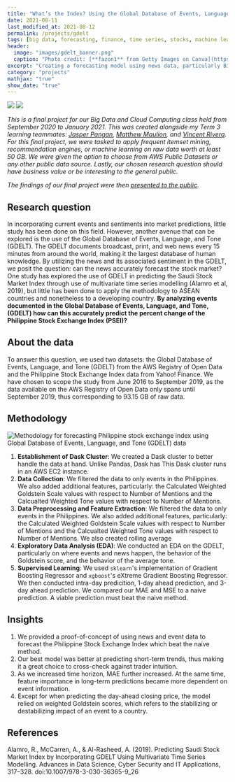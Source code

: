 ```yaml
---
title: "What’s the Index? Using the Global Database of Events, Language, and Tone (GDELT) in predicting the Philippine Stock Exchange Index (PSEi)"
date: 2021-08-11
last_modified_at: 2021-08-12
permalink: /projects/gdelt
tags: [big data, forecasting, finance, time series, stocks, machine learning, gradient boosting machine, exploratory data analysis, GDELT]
header:
  image: "images/gdelt_banner.png"
  caption: "Photo credit: [**fazon1** from Getty Images on Canva](https://depositphotos.com/portfolio-1028388.html?content=photo)"
excerpt: "Creating a forecasting model using news data, particularly Big Data."
category: "projects"
mathjax: "true"
show_date: "true"
---
```


[![](https://img.shields.io/badge/Github-View_HTML-181717?logo=github)](https://github.com/nkespiritu/bdcc-fp/blob/af618d96c7a9f6d1e0769175722ea11ba7b95350/T3_LT4_BDCC_FP.html) [![](https://img.shields.io/badge/Google_Drive-View_Slides-4285F4?logo=googledrive)](https://drive.google.com/file/d/1KjSSzre5-w7Ijm9NOCGRe--EGCQquGY8/view?usp=sharing)

*This is a final project for our Big Data and Cloud Computing class held from September 2020 to January 2021. This was created alongside my Term 3 learning teammates: [Jasper Pangan](https://www.linkedin.com/in/jasperkristianpangan/), [Matthew Maulion](https://www.linkedin.com/in/matthew-maulion/), and [Vincent Rivera](https://www.linkedin.com/in/veerivera/).  For this final project, we were tasked to apply frequent itemset mining, recommendation engines, or machine learning on raw data worth at least 50 GB. We were given the option to choose from AWS Public Datasets or any other public data source. Lastly, our chosen research question should have business value or be interesting to the general public.*

*The findings of our final project were then [presented to the public](https://fb.me/e/3NfpciVn1).*

## Research question

In incorporating current events and sentiments into market predictions, little study has been done on this field. However, another avenue that can be explored is the use of the Global Database of Events, Language, and Tone (GDELT). The GDELT documents broadcast, print, and web news every 15 minutes from around the world, making it the largest database of human knowledge. By utilizing the news and its associated sentiment in the GDELT, we posit the question: can the news accurately forecast the stock market? One study has explored the use of GDELT in predicting the Saudi Stock Market Index through use of multivariate time series modelling (Alamro et al, 2019), but little has been done to apply the methodology to ASEAN countries and nonetheless to a developing country. **By analyzing events documented in the Global Database of Events, Language, and Tone, (GDELT) how can this accurately predict the percent change of the Philippine Stock Exchange Index (PSEI)?** 

## About the data

To answer this question, we used two datasets: the Global Database of Events, Language, and Tone (GDELT) from the AWS Registry of Open Data and the Philippine Stock Exchange Index data from Yahoo! Finance. We have chosen to scope the study from June 2016 to September 2019, as the data available on the AWS Registry of Open Data only spans until September 2019, thus corresponding to 93.15 GB of raw data.

## Methodology

<img src="{{ site.url }}{{ site.baseurl }}/images/gdelt_methodology.JPG" alt="Methodology for forecasting Philippine stock exchange index using Global Database of Events, Language, and Tone (GDELT) data">

1. **Establishment of Dask Cluster**: We created a Dask cluster to better handle the data at hand. Unlike Pandas, Dask has This Dask cluster runs in an AWS EC2 instance.
2. **Data Collection**: We filtered the data to only events in the Philippines. We also added additional features, particularly: the Calculated Weighted Goldstein Scale values with respect to Number of Mentions and the Calcualted Weighted Tone values with respect to Number of Mentions.
3. **Data Preprocessing and Feature Extraction**: We filtered the data to only events in the Philippines. We also added additional features, particularly: the Calculated Weighted Goldstein Scale values with respect to Number of Mentions and the Calcualted Weighted Tone values with respect to Number of Mentions. We also created rolling average 
4. **Exploratory Data Analysis (EDA)**: We conducted an EDA on the GDELT, particularly on where events and news happen, the behavior of the Goldstein score, and the behavior of the average tone.
5. **Supervised Learning**: We used `sklearn`'s implementation of Gradient Boosting Regressor and `xgboost`'s eXtreme Gradient Boosting Regressor. We then conducted intra-day predicition, 1-day ahead prediction, and 3-day ahead prediction. We compared our MAE and MSE to a naive prediction. A viable prediction must beat the naive method.

## Insights

1. We provided a proof-of-concept of using news and event data to forecast the Philippine Stock Exchange Index which beat the naive method.
2. Our best model was better at predicting short-term trends, thus making it a great choice to cross-check against trader intuition. 
3. As we increased time horizon, MAE further increased. At the same time, feature importance in long-term predictions became more dependent on event information. 
4. Except for when predicting the day-ahead closing price, the model relied on weighted Goldstein scores, which refers to the stabilizing or destabilizing impact of an event to a country.

## References

Alamro, R., McCarren, A., & Al-Rasheed, A. (2019). Predicting Saudi Stock Market Index by Incorporating GDELT Using Multivariate Time Series Modelling. Advances in Data Science, Cyber Security and IT Applications, 317–328. doi:10.1007/978-3-030-36365-9_26